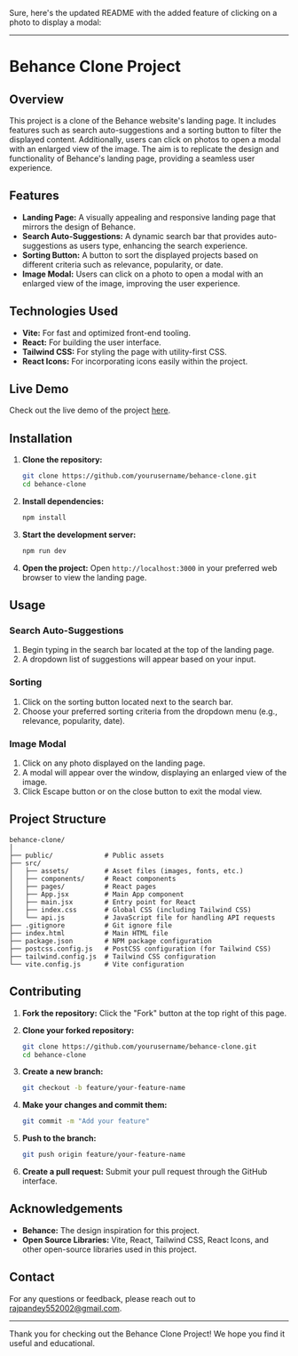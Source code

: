 Sure, here's the updated README with the added feature of clicking on a photo to display a modal:

---

# Behance Clone Project

## Overview

This project is a clone of the Behance website's landing page. It includes features such as search auto-suggestions and a sorting button to filter the displayed content. Additionally, users can click on photos to open a modal with an enlarged view of the image. The aim is to replicate the design and functionality of Behance's landing page, providing a seamless user experience.

## Features

- **Landing Page:** A visually appealing and responsive landing page that mirrors the design of Behance.
- **Search Auto-Suggestions:** A dynamic search bar that provides auto-suggestions as users type, enhancing the search experience.
- **Sorting Button:** A button to sort the displayed projects based on different criteria such as relevance, popularity, or date.
- **Image Modal:** Users can click on a photo to open a modal with an enlarged view of the image, improving the user experience.

## Technologies Used

- **Vite:** For fast and optimized front-end tooling.
- **React:** For building the user interface.
- **Tailwind CSS:** For styling the page with utility-first CSS.
- **React Icons:** For incorporating icons easily within the project.

## Live Demo

Check out the live demo of the project [here](https://behance-clone-raj.netlify.app/).

## Installation

1. **Clone the repository:**
   ```sh
   git clone https://github.com/yourusername/behance-clone.git
   cd behance-clone
   ```

2. **Install dependencies:**
   ```sh
   npm install
   ```

3. **Start the development server:**
   ```sh
   npm run dev
   ```

4. **Open the project:**
   Open `http://localhost:3000` in your preferred web browser to view the landing page.

## Usage

### Search Auto-Suggestions
1. Begin typing in the search bar located at the top of the landing page.
2. A dropdown list of suggestions will appear based on your input.

### Sorting
1. Click on the sorting button located next to the search bar.
2. Choose your preferred sorting criteria from the dropdown menu (e.g., relevance, popularity, date).


### Image Modal
1. Click on any photo displayed on the landing page.
2. A modal will appear over the window, displaying an enlarged view of the image.
3. Click Escape button or on the close button to exit the modal view.

## Project Structure

```
behance-clone/
│
├── public/             # Public assets
├── src/                
│   ├── assets/         # Asset files (images, fonts, etc.)
│   ├── components/     # React components
│   ├── pages/          # React pages
│   ├── App.jsx         # Main App component
│   ├── main.jsx        # Entry point for React
│   ├── index.css       # Global CSS (including Tailwind CSS)
│   └── api.js          # JavaScript file for handling API requests
├── .gitignore          # Git ignore file
├── index.html          # Main HTML file
├── package.json        # NPM package configuration
├── postcss.config.js   # PostCSS configuration (for Tailwind CSS)
├── tailwind.config.js  # Tailwind CSS configuration
└── vite.config.js      # Vite configuration
```

## Contributing

1. **Fork the repository:**
   Click the "Fork" button at the top right of this page.

2. **Clone your forked repository:**
   ```sh
   git clone https://github.com/yourusername/behance-clone.git
   cd behance-clone
   ```

3. **Create a new branch:**
   ```sh
   git checkout -b feature/your-feature-name
   ```

4. **Make your changes and commit them:**
   ```sh
   git commit -m "Add your feature"
   ```

5. **Push to the branch:**
   ```sh
   git push origin feature/your-feature-name
   ```

6. **Create a pull request:**
   Submit your pull request through the GitHub interface.

## Acknowledgements

- **Behance:** The design inspiration for this project.
- **Open Source Libraries:** Vite, React, Tailwind CSS, React Icons, and other open-source libraries used in this project.

## Contact

For any questions or feedback, please reach out to [rajpandey552002@gmail.com]().

---

Thank you for checking out the Behance Clone Project! We hope you find it useful and educational.
